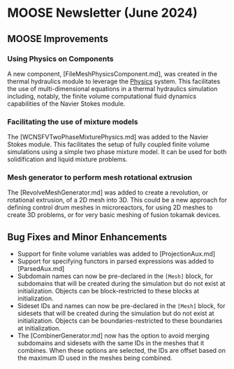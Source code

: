 # MOOSE Newsletter (June 2024)

## MOOSE Improvements

### Using Physics on Components

A new component, [FileMeshPhysicsComponent.md], was created in the thermal hydraulics module to leverage the [Physics](Physics/index.md) system. This facilitates the use of multi-dimensional equations in a thermal hydraulics simulation including, notably, the finite volume computational fluid dynamics capabilities of the Navier Stokes module.

### Facilitating the use of mixture models

The [WCNSFVTwoPhaseMixturePhysics.md] was added to the Navier Stokes module. This facilitates the setup of fully coupled finite volume simulations using a simple two phase mixture model. It can be used for both solidification and liquid mixture problems.

### Mesh generator to perform mesh rotational extrusion

The [RevolveMeshGenerator.md] was added to create a revolution, or rotational extrusion, of a 2D mesh into 3D.
This could be a new approach for defining control drum meshes in microreactors, for using 2D meshes to create 3D problems,
or for very basic meshing of fusion tokamak devices.

## Bug Fixes and Minor Enhancements

- Support for finite volume variables was added to [ProjectionAux.md]
- Support for specifying functors in parsed expressions was added to [ParsedAux.md]
- Subdomain names can now be pre-declared in the `[Mesh]` block, for subdomains that will be created during the simulation but do not exist at initialization. Objects can be block-restricted to these blocks at initialization.
- Sideset IDs and names can now be pre-declared in the `[Mesh]` block, for sidesets that will be created during the simulation but do not exist at initialization. Objects can be boundaries-restricted to these boundaries at initialization.
- The [CombinerGenerator.md] now has the option to avoid merging subdomains and sidesets with the same IDs in the meshes that it combines. When these options are selected, the IDs are offset based on the maximum ID used in the meshes being combined.

